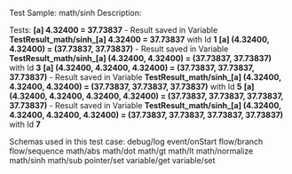 Test Sample: math/sinh
Description: 

Tests:
	**[a] 4.32400 = 37.73837** - Result saved in Variable **TestResult_math/sinh_[a] 4.32400 = 37.73837** with Id **1**
	**[a] (4.32400, 4.32400) = (37.73837, 37.73837)** - Result saved in Variable **TestResult_math/sinh_[a] (4.32400, 4.32400) = (37.73837, 37.73837)** with Id **3**
	**[a] (4.32400, 4.32400, 4.32400) = (37.73837, 37.73837, 37.73837)** - Result saved in Variable **TestResult_math/sinh_[a] (4.32400, 4.32400, 4.32400) = (37.73837, 37.73837, 37.73837)** with Id **5**
	**[a] (4.32400, 4.32400, 4.32400, 4.32400) = (37.73837, 37.73837, 37.73837, 37.73837)** - Result saved in Variable **TestResult_math/sinh_[a] (4.32400, 4.32400, 4.32400, 4.32400) = (37.73837, 37.73837, 37.73837, 37.73837)** with Id **7**

Schemas used in this test case:
	debug/log
	event/onStart
	flow/branch
	flow/sequence
	math/abs
	math/dot
	math/gt
	math/lt
	math/normalize
	math/sinh
	math/sub
	pointer/set
	variable/get
	variable/set
